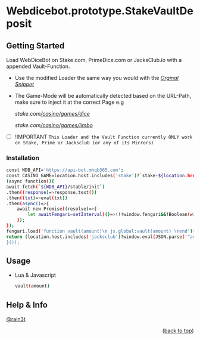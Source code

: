 # Webdicebot.prototype.StakeVaultDeposit

<!-- USAGE EXAMPLES -->
## Getting Started

Load WebDiceBot on Stake.com, PrimeDice.com or JacksClub.io with a appended Vault-Function.

* []() Use the modified Loader the same way you would with the _[Orginal Snippet](https://bot.mhqb365.com/#/get-started)_
* []() The Game-Mode will be automatically detected based on the URL-Path, make sure to inject it at the correct Page e.g
  
  _stake.com[/casino/games/dice](https://stake.com/casino/games/dice)_
  
  _stake.com[/casino/games/limbo](https://stake.com/casino/games/limbo)_

- [ ] !IMPORTANT  `This Loader and the Vault Function currently ONLY work on Stake, Prime or Jacksclub (or any of its Mirrors)`


### Installation

  ```sh
const WDB_API='https://api-bot.mhqb365.com';
const CASINO_GAME=location.host.includes('stake')?`stake-${location.href.includes('limbo')?'limbo':'dice'}`:(location.host.includes('jacksclub')?`jacksclub-${location.href.includes('blaze')?'blaze':'dice'}`:'primedice');
(async function(){
await fetch(`${WDB_API}/stable/init`)
  .then((response)=>response.text())
  .then((txt)=>eval(txt))
  .then(async()=>{
      await new Promise((resolve)=>{
          let awaitFengari=setInterval(()=>(!!window.fengari&&!Boolean(window.fengari?.lua?.LUA_OK))&&(resolve(clearInterval(awaitFengari))),0x52);
      });
  });
  fengari.load('function vault(amount)\n js.global:vault(amount) \nend')();
  return (location.host.includes('jacksclub')?window.eval(JSON.parse('"async function vault(amount){\\n    let response=await fetch(new URL(`https://api.jacksclub.io/graphql`),{\\n        method:\'POST\',\\n        headers:new Headers({\\n            \'Content-Type\':\'text/plain;charset=utf-8\',\\n            authorization:JSON.parse(decodeURIComponent(document.cookie.match(RegExp(\'token=([^;]+)\'))[1])).id,\\n        }),\\n        body:JSON.stringify({\\n            query:\'fragment Result on VaultResult{credit{transfer value version currency}debit{transfer value version currency}} mutation Deposit($amount:Float!,$currency:SpendableCurrency!){vault{deposit(input:{amount:$amount,currency:$currency}){...Result}}}\',\\n            variables:{\\n                amount:amount.toFixed(8),\\n                currency:JSON.parse(decodeURIComponent(document.cookie.match(RegExp(\'currency=([^;]+)\'))[1])),\\n            },\\n        }),\\n    })\\n    let result=await response.json();\\n    let balanceUpdate=typeof checkbalance==\'function\'?await checkbalance():void(0);\\n    console.log(\'%o%o %s %o\',[\'VaultDeposit\'],{[result.data.vault.deposit.credit.currency.toUpperCase()]:Number(result.data.vault.deposit.credit.transfer).toFixed(8)},[\'ⅈ\'],[Number(result.data.vault.deposit.credit.value).toFixed(8)]);\\n}"')):window.eval(JSON.parse('"async function vault(amount){\\n    let response=await fetch(new URL(`https://${location.host}/_api/graphql`),{\\n        method:\'POST\',\\n        headers:new Headers({\\n            \'Content-Type\':\'application/json;charset=utf-8\',\\n            \'x-access-token\':((name)=>`;\\\\x20${document.cookie}`.split(`;\\\\x20${name}=`).pop().split(\';\').shift())(\'session\'),\\n        }),\\n        body:JSON.stringify({\\n            operationName:\'CreateVaultDeposit\',\\n            query:\'mutation CreateVaultDeposit($currency:CurrencyEnum!,$amount:Float!){createVaultDeposit(currency:$currency,amount:$amount){id amount currency user{id balances{available{amount currency}vault{amount currency}}}}}\',\\n            variables:{\\n                currency:document.querySelector(\'#wdbMenuCoin\').value.toLowerCase(),\\n                amount:Math.floor(amount*1e8)/1e8,\\n            },\\n        }),\\n    });\\n    let result=await response.json();\\n    let balanceUpdate=typeof checkbalance===\'function\'?await checkbalance():void(0);\\n    console.log(\'%o%o %s %o\',[\'UserVaultDeposit\'],{[result.data.createVaultDeposit.currency.toUpperCase()]:result.data.createVaultDeposit.amount.toFixed(8)},[\'ⅈ\'],[result.data.createVaultDeposit.user.balances.find((v)=>(v).vault.currency==result.data.createVaultDeposit.currency).vault.amount.toFixed(8)]);\\n}"')));
}());
  ```

## Usage

* []() Lua & Javascript
  ```sh
  vault(amount)
  ```


## Help & Info

[@rain3t](https://t.me/rain3t)


<p align="right">(<a href="#readme-top">back to top</a>)</p>
